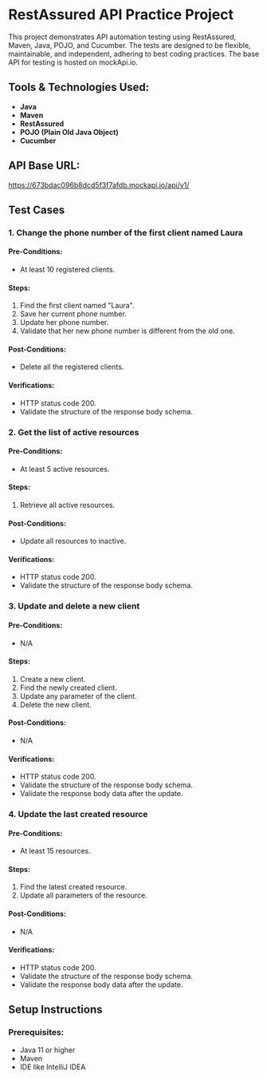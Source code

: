 # RestAssured API Practice Project

This project demonstrates API automation testing using RestAssured, Maven, Java, POJO, and Cucumber. The tests are designed to be flexible, maintainable, and independent, adhering to best coding practices. The base API for testing is hosted on mockApi.io.

## Tools & Technologies Used:
- **Java**
- **Maven**
- **RestAssured**
- **POJO (Plain Old Java Object)**
- **Cucumber**

## API Base URL:
https://673bdac096b8dcd5f3f7afdb.mockapi.io/api/v1/


## Test Cases

### 1. **Change the phone number of the first client named Laura**
#### Pre-Conditions:
- At least 10 registered clients.

#### Steps:
1. Find the first client named "Laura".
2. Save her current phone number.
3. Update her phone number.
4. Validate that her new phone number is different from the old one.

#### Post-Conditions:
- Delete all the registered clients.

#### Verifications:
- HTTP status code 200.
- Validate the structure of the response body schema.


### 2. **Get the list of active resources**
#### Pre-Conditions:
- At least 5 active resources.

#### Steps:
1. Retrieve all active resources.

#### Post-Conditions:
- Update all resources to inactive.

#### Verifications:
- HTTP status code 200.
- Validate the structure of the response body schema.


### 3. **Update and delete a new client**
#### Pre-Conditions:
- N/A

#### Steps:
1. Create a new client.
2. Find the newly created client.
3. Update any parameter of the client.
4. Delete the new client.

#### Post-Conditions:
- N/A

#### Verifications:
- HTTP status code 200.
- Validate the structure of the response body schema.
- Validate the response body data after the update.


### 4. **Update the last created resource**
#### Pre-Conditions:
- At least 15 resources.

#### Steps:
1. Find the latest created resource.
2. Update all parameters of the resource.

#### Post-Conditions:
- N/A

#### Verifications:
- HTTP status code 200.
- Validate the structure of the response body schema.
- Validate the response body data after the update.


## Setup Instructions

### Prerequisites:
- Java 11 or higher
- Maven
- IDE like IntelliJ IDEA 
